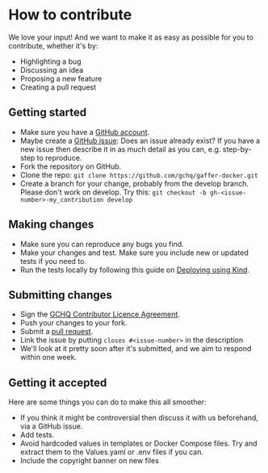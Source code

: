# How to contribute

We love your input! And we want to make it as easy as possible for you to contribute, whether it's by:
* Highlighting a bug
* Discussing an idea
* Proposing a new feature
* Creating a pull request

## Getting started
* Make sure you have a [GitHub account](https://github.com/).
* Maybe create a [GitHub issue](https://github.com/gchq/gaffer-docker/issues): Does an issue already exist? If you have a new issue then describe it in as much detail as you can, e.g. step-by-step to reproduce.
* Fork the repository on GitHub.
* Clone the repo: `git clone https://github.com/gchq/gaffer-docker.git`
* Create a branch for your change, probably from the develop branch. Please don't work on develop. Try this: `git checkout -b gh-<issue-number>-my_contribution develop`

## Making changes
* Make sure you can reproduce any bugs you find.
* Make your changes and test. Make sure you include new or updated tests if you need to.
* Run the tests locally by following this guide on [Deploying using Kind](kubernetes/kind-deployment.md).

## Submitting changes
* Sign the [GCHQ Contributor Licence Agreement](https://github.com/gchq/Gaffer/wiki/GCHQ-OSS-Contributor-License-Agreement-V1.0).
* Push your changes to your fork.
* Submit a [pull request](https://github.com/gchq/gaffer-docker/pulls).
* Link the issue by putting `closes #<issue-number>` in the description
* We'll look at it pretty soon after it's submitted, and we aim to respond within one week.

## Getting it accepted
Here are some things you can do to make this all smoother:
* If you think it might be controversial then discuss it with us beforehand, via a GitHub issue.
* Add tests.
* Avoid hardcoded values in templates or Docker Compose files. Try and extract them to the Values.yaml or .env files if you can.
* Include the copyright banner on new files 
